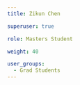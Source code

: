 ```yaml
---
title: Zikun Chen

superuser: true

role: Masters Student

weight: 40

user_groups:
  - Grad Students
---
```

